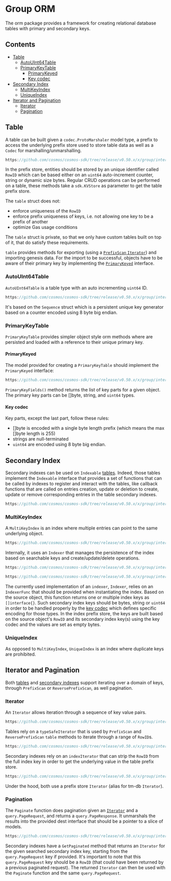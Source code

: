 # Group ORM

The orm package provides a framework for creating relational database tables with primary and secondary keys.

## Contents

* [Table](#table)
    * [AutoUInt64Table](#autouint64table)
    * [PrimaryKeyTable](#primarykeytable)
        * [PrimaryKeyed](#primarykeyed)
        * [Key codec](#key-codec)
* [Secondary Index](#secondary-index)
    * [MultiKeyIndex](#multikeyindex)
    * [UniqueIndex](#uniqueindex)
* [Iterator and Pagination](#iterator-and-pagination)
    * [Iterator](#iterator)
    * [Pagination](#pagination)

## Table

A table can be built given a `codec.ProtoMarshaler` model type, a prefix to access the underlying prefix store used to store table data as well as a `Codec` for marshalling/unmarshalling.

```go reference
https://github.com/cosmos/cosmos-sdk/tree/release/v0.50.x/x/group/internal/orm/table.go#L30-L36
```

In the prefix store, entities should be stored by an unique identifier called `RowID` which can be based either on an `uint64` auto-increment counter, string or dynamic size bytes.
Regular CRUD operations can be performed on a table, these methods take a `sdk.KVStore` as parameter to get the table prefix store.

The `table` struct does not:

* enforce uniqueness of the `RowID`
* enforce prefix uniqueness of keys, i.e. not allowing one key to be a prefix of another
* optimize Gas usage conditions

The `table` struct is private, so that we only have custom tables built on top of it, that do satisfy these requirements.

`table` provides methods for exporting (using a [`PrefixScan` `Iterator`](#iterator)) and importing genesis data. For the import to be successful, objects have to be aware of their primary key by implementing the [`PrimaryKeyed`](#primarykeyed) interface.

### AutoUInt64Table

`AutoUInt64Table` is a table type with an auto incrementing `uint64` ID.

```go reference
https://github.com/cosmos/cosmos-sdk/tree/release/v0.50.x/x/group/internal/orm/auto_uint64.go#L15-L18
```

It's based on the `Sequence` struct which is a persistent unique key generator based on a counter encoded using 8 byte big endian.

### PrimaryKeyTable

`PrimaryKeyTable` provides simpler object style orm methods where are persisted and loaded with a reference to their unique primary key.

#### PrimaryKeyed

The model provided for creating a `PrimaryKeyTable` should implement the `PrimaryKeyed` interface:

```go reference
https://github.com/cosmos/cosmos-sdk/tree/release/v0.50.x/x/group/internal/orm/primary_key.go#L30-L44
```

`PrimaryKeyFields()` method returns the list of key parts for a given object.
The primary key parts can be []byte, string, and `uint64` types.

#### Key codec

Key parts, except the last part, follow these rules:

* []byte is encoded with a single byte length prefix (which means the max []byte length is 255)
* strings are null-terminated
* `uint64` are encoded using 8 byte big endian.

## Secondary Index

Secondary indexes can be used on `Indexable` [tables](#table). Indeed, those tables implement the `Indexable` interface that provides a set of functions that can be called by indexes to register and interact with the tables, like callback functions that are called on entries creation, update or deletion to create, update or remove corresponding entries in the table secondary indexes.

```go reference
https://github.com/cosmos/cosmos-sdk/tree/release/v0.50.x/x/group/internal/orm/types.go#L88-L93
```

### MultiKeyIndex

A `MultiKeyIndex` is an index where multiple entries can point to the same underlying object.

```go reference
https://github.com/cosmos/cosmos-sdk/tree/release/v0.50.x/x/group/internal/orm/index.go#L26-L32
```

Internally, it uses an `Indexer` that manages the persistence of the index based on searchable keys and create/update/delete operations.

```go reference
https://github.com/cosmos/cosmos-sdk/tree/release/v0.50.x/x/group/internal/orm/index.go#L15-L20
```

```go reference
https://github.com/cosmos/cosmos-sdk/tree/release/v0.50.x/x/group/internal/orm/indexer.go#L15-L19
```

The currently used implementation of an `indexer`, `Indexer`, relies on an `IndexerFunc` that should be provided when instantiating the index. Based on the source object, this function returns one or multiple index keys as `[]interface{}`. Such secondary index keys should be bytes, string or `uint64` in order to be handled properly by the [key codec](#key-codec) which defines specific encoding for those types.
In the index prefix store, the keys are built based on the source object's `RowID` and its secondary index key(s) using the key codec and the values are set as empty bytes.

### UniqueIndex

As opposed to `MultiKeyIndex`, `UniqueIndex` is an index where duplicate keys are prohibited.

## Iterator and Pagination

Both [tables](#table) and [secondary indexes](#secondary-index) support iterating over a domain of keys, through `PrefixScan` or `ReversePrefixScan`, as well pagination.

### Iterator

An `Iterator` allows iteration through a sequence of key value pairs.

```go reference
https://github.com/cosmos/cosmos-sdk/tree/release/v0.50.x/x/group/internal/orm/types.go#L77-L85
```

Tables rely on a `typeSafeIterator` that is used by `PrefixScan` and `ReversePrefixScan` `table` methods to iterate through a range of `RowID`s.

```go reference
https://github.com/cosmos/cosmos-sdk/tree/release/v0.50.x/x/group/internal/orm/table.go#L287-L291
```

Secondary indexes rely on an `indexIterator` that can strip the `RowID` from the full index key in order to get the underlying value in the table prefix store.

```go reference
https://github.com/cosmos/cosmos-sdk/tree/release/v0.50.x/x/group/internal/orm/index.go#L233-L239
```

Under the hood, both use a prefix store `Iterator` (alias for tm-db `Iterator`).

### Pagination

The `Paginate` function does pagination given an [`Iterator`](#iterator) and a `query.PageRequest`, and returns a `query.PageResponse`.
It unmarshals the results into the provided dest interface that should be a pointer to a slice of models.

```go reference
https://github.com/cosmos/cosmos-sdk/tree/release/v0.50.x/x/group/internal/orm/iterator.go#L102-L220
```

Secondary indexes have a `GetPaginated` method that returns an `Iterator` for the given searched secondary index key, starting from the `query.PageRequest` key if provided. It's important to note that this `query.PageRequest` key should be a `RowID` (that could have been returned by a previous paginated request). The returned `Iterator` can then be used with the `Paginate` function and the same `query.PageRequest`.
